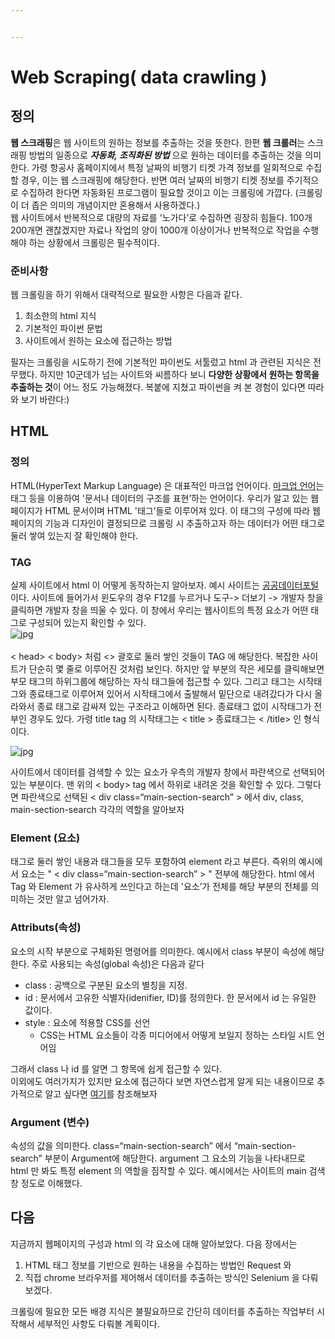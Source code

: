 ```yaml
---


---
```


<h1 id="web-scraping-data-crawling-">Web Scraping( data crawling )</h1>
<h2 id="정의">정의</h2>
<p><strong>웹 스크래핑</strong>은 웹 사이트의 원하는 정보를 추출하는 것을 뜻한다. 한편 <strong>웹 크롤러</strong>는 스크래핑 방법의 일종으로 <em><strong>자동화, 조직화된 방법</strong></em> 으로 원하는 데이터를 추출하는 것을 의미한다. 가령 항공사 홈페이지에서 특정 날짜의 비행기 티켓 가격 정보를 일회적으로 수집할 경우, 이는 웹 스크래핑에 해당한다. 반면 여러 날짜의 비행기 티켓 정보를 주기적으로 수집하려 한다면 자동화된 프로그램이 필요할 것이고 이는 크롤링에 가깝다. (크롤링이 더 좁은 의미의 개념이지만 혼용해서 사용하겠다.)<br>
웹 사이트에서 반복적으로 대량의 자료를 '노가다’로 수집하면 굉장히 힘들다. 100개 200개면 괜찮겠지만 자료나 작업의 양이 1000개 이상이거나 반복적으로 작업을 수행해야 하는 상황에서 크롤링은 필수적이다.</p>
<h3 id="준비사항">준비사항</h3>
<p>웹 크롤링을 하기 위해서 대략적으로 필요한 사항은 다음과 같다.</p>
<ol>
<li>최소한의 html 지식</li>
<li>기본적인 파이썬 문법</li>
<li>사이트에서 원하는 요소에 접근하는 방법</li>
</ol>
<p>필자는 크롤링을 시도하기 전에 기본적인 파이썬도 서툴렀고 html 과 관련된 지식은 전무했다. 하지만 10군데가 넘는 사이트와 씨름하다 보니 <strong>다양한 상황에서 원하는 항목을 추출하는 것</strong>이 어느 정도 가능해졌다.  복붙에 지쳤고 파이썬을 켜 본 경험이 있다면 따라와 보기 바란다:)</p>
<h2 id="html">HTML</h2>
<h3 id="정의-1">정의</h3>
<p>HTML(HyperText Markup Language) 은 대표적인 마크업 언어이다. <a href="https://ko.wikipedia.org/wiki/%EB%A7%88%ED%81%AC%EC%97%85_%EC%96%B8%EC%96%B4">마크업 언어</a>는 태그 등을 이용하여 '문서나 데이터의 구조를 표현’하는 언어이다.  우리가 알고 있는 웹 페이지가 HTML 문서이며 HTML '태그’들로 이루어져 있다. 이 태그의 구성에 따라 웹페이지의 기능과 디자인이 결정되므로 크롤링 시 추출하고자 하는 데이터가 어떤 태그로 둘러 쌓여 있는지 잘 확인해야 한다.</p>
<h3 id="tag">TAG</h3>
<p>실제 사이트에서 html 이 어떻게 동작하는지 알아보자. 예시 사이트는 <a href="https://www.data.go.kr/index.do">공공데이터포털</a>이다.  사이트에 들어가서 윈도우의 경우 F12를 누르거나 도구-&gt; 더보기 -&gt; 개발자 창을 클릭하면 개발자 창을 띄울 수 있다.  이 창에서 우리는 웹사이트의 특정 요소가 어떤 태그로 구성되어 있는지 확인할 수 있다.<br>
<img src="http://soungwoolee.github.io/images/html_tag.jpg" alt="jpg"><br>
<br>
&lt; head&gt; &lt; body&gt;  처럼  &lt;&gt; 괄호로 둘러 쌓인 것들이 TAG 에 해당한다. 복잡한 사이트가 단순히 몇 줄로 이루어진 것처럼 보인다. 하지만  앞 부분의 작은 세모를 클릭해보면 부모 태그의 하위그룹에 해당하는 자식 태그들에 접근할 수 있다.  그리고 태그는 시작태그와 종료태그로 이루어져 있어서 시작태그에서 출발해서 밑단으로 내려갔다가 다시 올라와서 종료 태그로 감싸져 있는 구조라고 이해하면 된다.  종료태그 없이 시작태그가 전부인 경우도 있다. 가령 title tag 의 시작태그는 &lt; title &gt; 종료태그는 &lt; /title&gt; 인 형식이다.</p>
<p><img src="http://soungwoolee.github.io/images/html_tag_2.jpg" alt="jpg"></p>
<p>사이트에서 데이터를 검색할 수 있는 요소가 우측의 개발자 창에서 파란색으로 선택되어 있는 부분이다. 맨 위의 &lt; body&gt; tag 에서 하위로 내려온 것을 확인할 수 있다. 그렇다면 파란색으로 선택된 &lt; div class=“main-section-search” &gt; 에서 div, class, main-section-search 각각의 역할을 알아보자</p>
<h3 id="element-요소">Element (요소)</h3>
<p>태그로 둘러 쌓인 내용과 태그들을 모두 포함하여 element 라고 부른다. 즉위의 예시에서 요소는 " &lt; div class=“main-section-search” &gt; " 전부에 해당한다. html 에서 Tag 와 Element 가 유사하게 쓰인다고 하는데 '요소’가 전체를 해당 부분의 전체를 의미하는 것만 알고 넘어가자.</p>
<h3 id="attributs속성">Attributs(속성)</h3>
<p>요소의 시작 부분으로 구체화된 명령어를 의미한다.  예시에서 class 부분이 속성에 해당한다. 주로 사용되는 속성(global 속성)은 다음과 같다</p>
<ul>
<li>class : 공백으로 구분된 요소의 별칭을 지정.</li>
<li>id : 문서에서 고유한 식별자(idenifier, ID)를 정의한다. 한 문서에서 id 는 유일한 값이다.</li>
<li>style : 요소에 적용할 CSS를 선언
<ul>
<li>CSS는 HTML 요소들이 각종 미디어에서 어떻게 보일지 정하는 스타일 시트 언어임</li>
</ul>
</li>
</ul>
<p>그래서 class 나 id 를 알면 그 항목에 쉽게 접근할 수 있다.<br>
이외에도 여러가지가 있지만 요소에 접근하다 보면 자연스럽게 알게 되는 내용이므로 추가적으로 알고 싶다면 <a href="https://heropy.blog/2019/05/26/html-elements/">여기</a>를 참조해보자</p>
<h3 id="argument-변수">Argument (변수)</h3>
<p>속성의 값을 의미한다.  class=“main-section-search” 에서 “main-section-search” 부분이 Argument에 해당한다. argument 그 요소의 기능을 나타내므로 html 만 봐도 특정 element 의 역할을 짐작할 수 있다. 예시에서는 사이트의 main 검색창 정도로 이해했다.</p>
<h2 id="다음">다음</h2>
<p>지금까지 웹페이지의 구성과 html 의 각 요소에 대해 알아보았다. 다음 장에서는</p>
<ol>
<li>HTML 태그 정보를 기반으로 원하는 내용을 수집하는 방법인 Request 와</li>
<li>직접 chrome 브라우저를 제어해서 데이터를 추출하는 방식인 Selenium 을 다뤄보겠다.</li>
</ol>
<p>크롤링에 필요한 모든 배경 지식은 불필요하므로 간단히 데이터를 추출하는 작업부터 시작해서 세부적인 사항도 다뤄볼 계획이다.</p>

